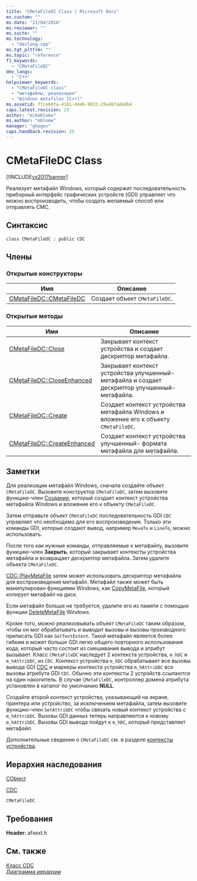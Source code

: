 ```yaml
---
title: "CMetaFileDC Class | Microsoft Docs"
ms.custom: ""
ms.date: "11/04/2016"
ms.reviewer: ""
ms.suite: ""
ms.technology: 
  - "devlang-cpp"
ms.tgt_pltfrm: ""
ms.topic: "reference"
f1_keywords: 
  - "CMetaFileDC"
dev_langs: 
  - "C++"
helpviewer_keywords: 
  - "CMetaFileDC class"
  - "метафайлы, реализация"
  - "Windows metafiles [C++]"
ms.assetid: ffce60fa-4181-4d46-9832-25e46fad4db4
caps.latest.revision: 23
author: "mikeblome"
ms.author: "mblome"
manager: "ghogen"
caps.handback.revision: 25
---
```

# CMetaFileDC Class
[!INCLUDE[vs2017banner](../../assembler/inline/includes/vs2017banner.md)]

Реализует метафайл Windows, который содержит последовательность приборный интерфейс графических устройств \(GDI\) управляет что можно воспроизводить, чтобы создать желаемый способ или отправлять СМС.  
  
## Синтаксис  
  
```  
class CMetaFileDC : public CDC  
```  
  
## Члены  
  
### Открытые конструкторы  
  
|Имя|Описание|  
|---------|--------------|  
|[CMetaFileDC::CMetaFileDC](../Topic/CMetaFileDC::CMetaFileDC.md)|Создает объект `CMetaFileDC`.|  
  
### Открытые методы  
  
|Имя|Описание|  
|---------|--------------|  
|[CMetaFileDC::Close](../Topic/CMetaFileDC::Close.md)|Закрывает контекст устройства и создает дескриптор метафайла.|  
|[CMetaFileDC::CloseEnhanced](../Topic/CMetaFileDC::CloseEnhanced.md)|Закрывает контекст устройства улучшенный\- метафайла и создает дескриптор улучшенный\- метафайла.|  
|[CMetaFileDC::Create](../Topic/CMetaFileDC::Create.md)|Создает контекст устройства метафайла Windows и вложение его к объекту `CMetaFileDC`.|  
|[CMetaFileDC::CreateEnhanced](../Topic/CMetaFileDC::CreateEnhanced.md)|Создает контекст устройства улучшенный\- формата метафайла для метафайла.|  
  
## Заметки  
 Для реализации метафайл Windows, сначала создайте объект `CMetaFileDC`.  Вызовите конструктор `CMetaFileDC`, затем вызовите функцию\-член [Создание](../Topic/CMetaFileDC::Create.md), который создает контекст устройства метафайла Windows и вложение его к объекту `CMetaFileDC`.  
  
 Затем отправьте объект `CMetaFileDC` последовательность GDI `CDC` управляет что необходимо для его воспроизведения.  Только эти команды GDI, которые создают вывод, например `MoveTo` и `LineTo`, можно использовать.  
  
 После того как нужные команды, отправляемые к метафайлу, вызовите функцию\-член **Закрыть**, который закрывает контексты устройства метафайла и возвращает дескриптор метафайла.  Затем удалите объекта `CMetaFileDC`.  
  
 [CDC::PlayMetaFile](../Topic/CDC::PlayMetaFile.md) затем может использовать дескриптор метафайла для воспроизведения метафайл.  Метафайл также может быть манипулирован функциями Windows, как [CopyMetaFile](http://msdn.microsoft.com/library/windows/desktop/dd183480), который копирует метафайл на диск.  
  
 Если метафайл больше не требуется, удалите его из памяти с помощью функции [DeleteMetaFile](http://msdn.microsoft.com/library/windows/desktop/dd183537) Windows.  
  
 Кроме того, можно реализовывать объект `CMetaFileDC` таким образом, чтобы он мог обрабатывать и выводит вызовы и вызовы производного приписать GDI как `GetTextExtent`.  Такой метафайл является более гибким и может больше GDI легко общего повторного использования кода, который часто состоит из смешивания вывода и атрибут вызывает.  Класс `CMetaFileDC` наследует 2 контекста устройства, `m_hDC` и `m_hAttribDC`, из `CDC`.  Контекст устройства `m_hDC` обрабатывает все вызовы вывода GDI [CDC](../Topic/CDC%20Class.md) и маркеры контекста устройства `m_hAttribDC` все вызовы атрибута GDI `CDC`.  Обычно эти контексты 2 устройств ссылаются на один накопитель.  В случае `CMetaFileDC`, контроллер домена атрибута установлен в каталог по умолчанию **NULL**.  
  
 Создайте второй контекст устройства, указывающий на экране, принтера или устройство, за исключением метафайла, затем вызовите функцию\-член `SetAttribDC` чтобы связать новый контекст устройства с `m_hAttribDC`.  Вызовы GDI данных теперь направляются к новому `m_hAttribDC`.  Вызовы GDI вывода пойдут к `m_hDC`, который представляет метафайл.  
  
 Дополнительные сведения о `CMetaFileDC` см. в разделе [контексты устройства](../Topic/Device%20Contexts.md).  
  
## Иерархия наследования  
 [CObject](../Topic/CObject%20Class.md)  
  
 [CDC](../Topic/CDC%20Class.md)  
  
 `CMetaFileDC`  
  
## Требования  
 **Header:**  afxext.h  
  
## См. также  
 [Класс CDC](../Topic/CDC%20Class.md)   
 [Диаграмма иерархии](../../mfc/hierarchy-chart.md)